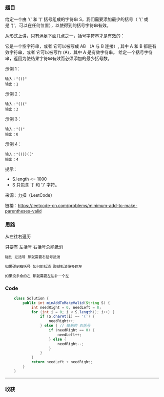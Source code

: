 ### 题目

给定一个由 '(' 和 ')' 括号组成的字符串 S，我们需要添加最少的括号（ '(' 或是 ')'，可以在任何位置），以使得到的括号字符串有效。

从形式上讲，只有满足下面几点之一，括号字符串才是有效的：

它是一个空字符串，或者
它可以被写成 AB （A 与 B 连接）, 其中 A 和 B 都是有效字符串，或者
它可以被写作 (A)，其中 A 是有效字符串。
给定一个括号字符串，返回为使结果字符串有效而必须添加的最少括号数。

示例 1：
```
输入："())"
输出：1
```
示例 2：
```
输入："((("
输出：3
```
示例 3：
```
输入："()"
输出：0
```
示例 4：
```
输入："()))(("
输出：4
```

提示：

- S.length <= 1000
- S 只包含 '(' 和 ')' 字符。

来源：力扣（LeetCode）

链接：https://leetcode-cn.com/problems/minimum-add-to-make-parentheses-valid

### 思路

从左往右遍历 

只要有 左括号 右括号总能抵消

    碰到 左括号 那就需要右括号抵消

    如果碰到右括号 如何能抵消 那就抵消掉多的左
    
    如果没多余的左 那就需要左边补一个左



### Code
```java
    class Solution {
        public int minAddToMakeValid(String S) {
            int needRight = 0, needLeft = 0;
            for (int i = 0; i < S.length(); i++) {
                if (S.charAt(i) == '(') {
                    needRight++;
                } else { // 碰到的 右括号  
                    if (needRight == 0) {
                        needLeft++;
                    } else {
                        needRight--;
                    }
                }
            }
            return needLeft + needRight;
        }
    }
```
*** 
### 收获
